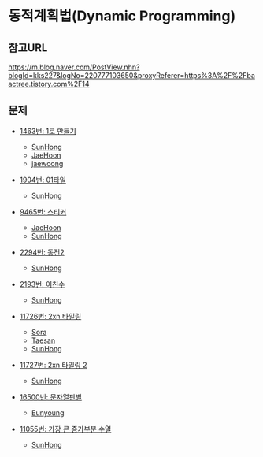 동적계획법(Dynamic Programming)
=======

참고URL
-------
https://m.blog.naver.com/PostView.nhn?blogId=kks227&logNo=220777103650&proxyReferer=https%3A%2F%2Fbaactree.tistory.com%2F14


문제
----
 * [1463번: 1로 만들기](https://www.acmicpc.net/problem/1463)
    * [SunHong](https://github.com/SangBeo/algoStudy/blob/master/DP/SunHong/1463.md)
    * [JaeHoon](https://github.com/SangBeo/algoStudy/blob/master/DP/JaeHoon/1463.md)
    * [jaewoong](https://github.com/SangBeo/algoStudy/blob/master/DP/jaewoong/1463.md)
  
 * [1904번: 01타일](https://www.acmicpc.net/problem/1904)
    * [SunHong](https://github.com/SangBeo/algoStudy/blob/master/DP/SunHong/1904.md)
 
 * [9465번: 스티커](https://www.acmicpc.net/problem/9465)
    * [JaeHoon](https://github.com/SangBeo/algoStudy/blob/master/DP/JaeHoon/9465.md)
    * [SunHong](https://github.com/SangBeo/algoStudy/blob/master/DP/SunHong/9465.md)
   
 * [2294번: 동전2](https://www.acmicpc.net/problem/2294)
      * [SunHong](https://github.com/SangBeo/algoStudy/blob/master/DP/SunHong/2294.md)
 
 * [2193번: 이친수](https://www.acmicpc.net/problem/2193)
      * [SunHong](https://github.com/SangBeo/algoStudy/blob/master/DP/SunHong/2193.md)
 
 * [11726번: 2xn 타일링](https://www.acmicpc.net/problem/11726)
      * [Sora](https://github.com/SangBeo/algoStudy/blob/master/DP/Sora/11726.md)
      * [Taesan](https://github.com/SangBeo/algoStudy/blob/master/DP/Taesan/11726.md)
      * [SunHong](https://github.com/SangBeo/algoStudy/blob/master/DP/SunHong/11726.md)
      
 * [11727번: 2xn 타일링 2](https://www.acmicpc.net/problem/11727)
      * [SunHong](https://github.com/SangBeo/algoStudy/blob/master/DP/SunHong/11727.md)
      
 * [16500번: 문자열판별](https://www.acmicpc.net/problem/16500)
    * [Eunyoung](https://github.com/SangBeo/algoStudy/blob/master/DP/Eunyoung/16500.md)
    
 * [11055번: 가장 큰 증가부분 수열](https://www.acmicpc.net/problem/11055)
     * [SunHong](https://github.com/SangBeo/algoStudy/blob/master/DP/SunHong/11055.md)
 
 
